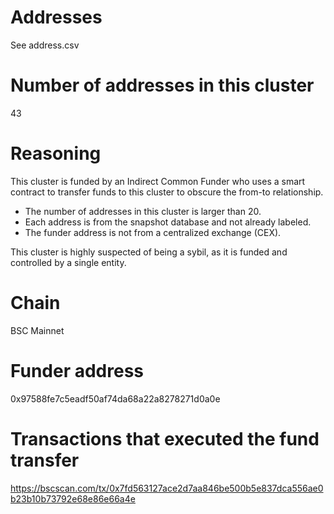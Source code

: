 # Addresses

See address.csv

# Number of addresses in this cluster

43

# Reasoning

This cluster is funded by an Indirect Common Funder who uses a smart contract to transfer funds to this cluster to obscure the from-to relationship.

- The number of addresses in this cluster is larger than 20.
- Each address is from the snapshot database and not already labeled.
- The funder address is not from a centralized exchange (CEX).

This cluster is highly suspected of being a sybil, as it is funded and controlled by a single entity.

# Chain

BSC Mainnet

# Funder address

0x97588fe7c5eadf50af74da68a22a8278271d0a0e

# Transactions that executed the fund transfer

https://bscscan.com/tx/0x7fd563127ace2d7aa846be500b5e837dca556ae0b23b10b73792e68e86e66a4e
